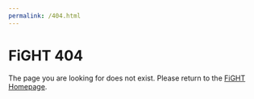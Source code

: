 ```yaml
---
permalink: /404.html
---
```


# FiGHT 404

The page you are looking for does not exist. Please return to the [FiGHT Homepage](http://fight.mitre.org).
